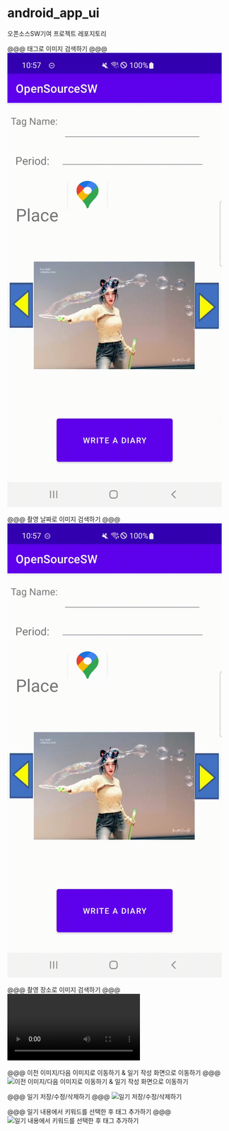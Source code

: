 # android_app_ui
오픈소스SW기여 프로젝트 레포지토리





@@@ 태그로 이미지 검색하기 @@@
![태그로 이미지 검색하기](./simulation/tagsearch.gif)

@@@ 촬영 날짜로 이미지 검색하기 @@@
![촬영 날짜로 이미지 검색하기](./simulation/periodsearch.gif)

@@@ 촬영 장소로 이미지 검색하기 @@@
![촬영 장소로 이미지 검색하기](./simulation/placesearch.mp4)

@@@ 이전 이미지/다음 이미지로 이동하기 & 일기 작성 화면으로 이동하기 @@@
![이전 이미지/다음 이미지로 이동하기 & 일기 작성 화면으로 이동하기](./simulation/imagemovediary.gif)

@@@ 일기 저장/수정/삭제하기 @@@
![일기 저장/수정/삭제하기](./simulation/diarystoremodifydelete.gif)

@@@ 일기 내용에서 키워드를 선택한 후 태그 추가하기 @@@
![일기 내용에서 키워드를 선택한 후 태그 추가하기](./simulation/createtags.gif)
